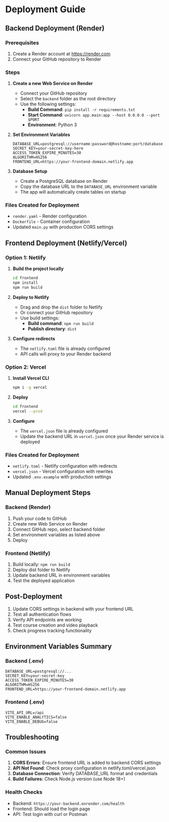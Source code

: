 # Deployment Guide

## Backend Deployment (Render)

### Prerequisites
1. Create a Render account at https://render.com
2. Connect your GitHub repository to Render

### Steps
1. **Create a new Web Service on Render**
   - Connect your GitHub repository
   - Select the `backend` folder as the root directory
   - Use the following settings:
     - **Build Command**: `pip install -r requirements.txt`
     - **Start Command**: `uvicorn app.main:app --host 0.0.0.0 --port $PORT`
     - **Environment**: Python 3

2. **Set Environment Variables**
   ```
   DATABASE_URL=postgresql://username:password@hostname:port/database
   SECRET_KEY=your-secret-key-here
   ACCESS_TOKEN_EXPIRE_MINUTES=30
   ALGORITHM=HS256
   FRONTEND_URL=https://your-frontend-domain.netlify.app
   ```

3. **Database Setup**
   - Create a PostgreSQL database on Render
   - Copy the database URL to the `DATABASE_URL` environment variable
   - The app will automatically create tables on startup

### Files Created for Deployment
- `render.yaml` - Render configuration
- `Dockerfile` - Container configuration
- Updated `main.py` with production CORS settings

## Frontend Deployment (Netlify/Vercel)

### Option 1: Netlify
1. **Build the project locally**
   ```bash
   cd frontend
   npm install
   npm run build
   ```

2. **Deploy to Netlify**
   - Drag and drop the `dist` folder to Netlify
   - Or connect your GitHub repository
   - Use build settings:
     - **Build command**: `npm run build`
     - **Publish directory**: `dist`

3. **Configure redirects**
   - The `netlify.toml` file is already configured
   - API calls will proxy to your Render backend

### Option 2: Vercel
1. **Install Vercel CLI**
   ```bash
   npm i -g vercel
   ```

2. **Deploy**
   ```bash
   cd frontend
   vercel --prod
   ```

3. **Configure**
   - The `vercel.json` file is already configured
   - Update the backend URL in `vercel.json` once your Render service is deployed

### Files Created for Deployment
- `netlify.toml` - Netlify configuration with redirects
- `vercel.json` - Vercel configuration with rewrites
- Updated `.env.example` with production settings

## Manual Deployment Steps

### Backend (Render)
1. Push your code to GitHub
2. Create new Web Service on Render
3. Connect GitHub repo, select backend folder
4. Set environment variables as listed above
5. Deploy

### Frontend (Netlify)
1. Build locally: `npm run build`
2. Deploy dist folder to Netlify
3. Update backend URL in environment variables
4. Test the deployed application

## Post-Deployment
1. Update CORS settings in backend with your frontend URL
2. Test all authentication flows
3. Verify API endpoints are working
4. Test course creation and video playback
5. Check progress tracking functionality

## Environment Variables Summary

### Backend (.env)
```
DATABASE_URL=postgresql://...
SECRET_KEY=your-secret-key
ACCESS_TOKEN_EXPIRE_MINUTES=30
ALGORITHM=HS256
FRONTEND_URL=https://your-frontend-domain.netlify.app
```

### Frontend (.env)
```
VITE_API_URL=/api
VITE_ENABLE_ANALYTICS=false
VITE_ENABLE_DEBUG=false
```

## Troubleshooting

### Common Issues
1. **CORS Errors**: Ensure frontend URL is added to backend CORS settings
2. **API Not Found**: Check proxy configuration in netlify.toml/vercel.json
3. **Database Connection**: Verify DATABASE_URL format and credentials
4. **Build Failures**: Check Node.js version (use Node 18+)

### Health Checks
- Backend: `https://your-backend.onrender.com/health`
- Frontend: Should load the login page
- API: Test login with curl or Postman
